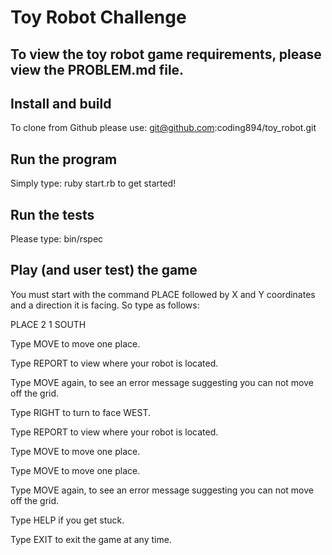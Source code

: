 # Toy Robot Challenge
## To view the toy robot game requirements, please view the PROBLEM.md file.

## Install and build
To clone from Github please use: git@github.com:coding894/toy_robot.git

## Run the program
Simply type: ruby start.rb to get started!

## Run the tests
Please type: bin/rspec

## Play (and user test) the game
You must start with the command PLACE followed by X and Y coordinates and a direction it is facing. So type as follows:

PLACE 2 1 SOUTH

Type MOVE to move one place.

Type REPORT to view where your robot is located.

Type MOVE again, to see an error message suggesting you can not move off the grid.

Type RIGHT to turn to face WEST.

Type REPORT to view where your robot is located.

Type MOVE to move one place.

Type MOVE to move one place.

Type MOVE again, to see an error message suggesting you can not move off the grid.

Type HELP if you get stuck.

Type EXIT to exit the game at any time.
